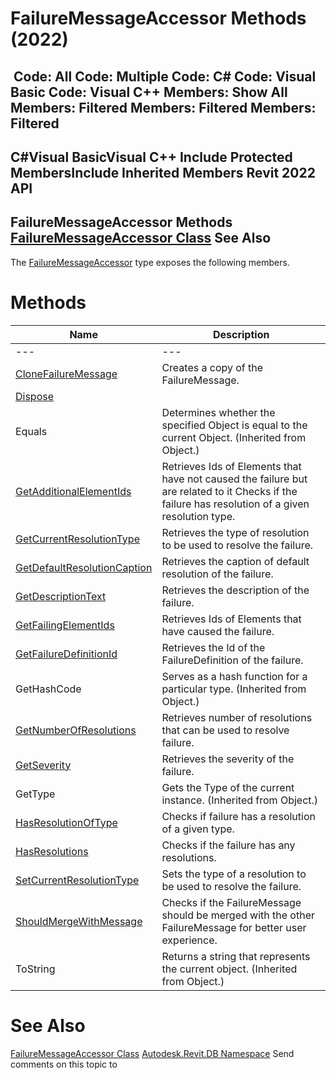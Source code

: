 # FailureMessageAccessor Methods (2022)

﻿
 Code: All Code: Multiple Code: C# Code: Visual Basic Code: Visual C++  Members: Show All Members: Filtered Members: Filtered Members: Filtered   
---  
C#Visual BasicVisual C++
Include Protected MembersInclude Inherited Members
Revit 2022 API  
---  
FailureMessageAccessor Methods  
[FailureMessageAccessor Class](753477d8-b720-97a0-26f5-439d49de418c.md "FailureMessageAccessor Class") See Also  
---  
The [FailureMessageAccessor](753477d8-b720-97a0-26f5-439d49de418c.md "FailureMessageAccessor Class") type exposes the following members.
# Methods
| Name | Description |
| --- | --- |
| --- | --- | --- |
| [CloneFailureMessage](4eca4b65-e0e4-dc70-19a9-4148814026f4.md "CloneFailureMessage Method") | Creates a copy of the FailureMessage. |
| [Dispose](b0273bec-b53c-0157-24fe-5c294189c168.md "Dispose Method") |
| Equals | Determines whether the specified Object is equal to the current Object. (Inherited from Object.) |
| [GetAdditionalElementIds](20ad291f-15af-2e22-7091-e6115c6dd84b.md "GetAdditionalElementIds Method") | Retrieves Ids of Elements that have not caused the failure but are related to it Checks if the failure has resolution of a given resolution type. |
| [GetCurrentResolutionType](b09b0b64-c5e5-0623-1145-4556f8926134.md "GetCurrentResolutionType Method") | Retrieves the type of resolution to be used to resolve the failure. |
| [GetDefaultResolutionCaption](b66d3508-c6d2-94c9-b89d-91105247e745.md "GetDefaultResolutionCaption Method") | Retrieves the caption of default resolution of the failure. |
| [GetDescriptionText](326be26e-4bdc-4338-20a3-c87b3827143f.md "GetDescriptionText Method") | Retrieves the description of the failure. |
| [GetFailingElementIds](3f01f592-4d76-4347-23d9-31becc3c54c0.md "GetFailingElementIds Method") | Retrieves Ids of Elements that have caused the failure. |
| [GetFailureDefinitionId](fd22e6c5-1482-2568-6a66-0187aafd756c.md "GetFailureDefinitionId Method") | Retrieves the Id of the FailureDefinition of the failure. |
| GetHashCode | Serves as a hash function for a particular type.  (Inherited from Object.) |
| [GetNumberOfResolutions](9a71ec91-78de-6cd4-f99d-7960eba77652.md "GetNumberOfResolutions Method") | Retrieves number of resolutions that can be used to resolve failure. |
| [GetSeverity](4fd77545-91d7-3ef4-20ca-2f78b917a319.md "GetSeverity Method") | Retrieves the severity of the failure. |
| GetType | Gets the Type of the current instance. (Inherited from Object.) |
| [HasResolutionOfType](16a4653e-b496-c0b6-022c-543c15f689ef.md "HasResolutionOfType Method") | Checks if failure has a resolution of a given type. |
| [HasResolutions](cb368459-35e1-783e-1048-9b206e4511a3.md "HasResolutions Method") | Checks if the failure has any resolutions. |
| [SetCurrentResolutionType](079ec918-e752-32e4-e776-79aaa0f33fad.md "SetCurrentResolutionType Method") | Sets the type of a resolution to be used to resolve the failure. |
| [ShouldMergeWithMessage](2c2d65d6-b025-2c62-c83b-dbe94f0835f1.md "ShouldMergeWithMessage Method") | Checks if the FailureMessage should be merged with the other FailureMessage for better user experience. |
| ToString | Returns a string that represents the current object. (Inherited from Object.) |

# See Also
[FailureMessageAccessor Class](753477d8-b720-97a0-26f5-439d49de418c.md "FailureMessageAccessor Class")
[Autodesk.Revit.DB Namespace](87546ba7-461b-c646-cbb1-2cb8f5bff8b2.md "Autodesk.Revit.DB Namespace")
Send comments on this topic to 